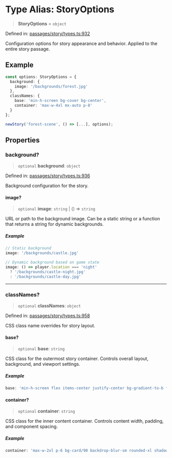 # Type Alias: StoryOptions

> **StoryOptions** = `object`

Defined in: [passages/story/types.ts:932](https://github.com/laruss/react-text-game/blob/9170bd136d7f37dbbee8bf6f71732f065efa0401/packages/core/src/passages/story/types.ts#L932)

Configuration options for story appearance and behavior.
Applied to the entire story passage.

## Example

```typescript
const options: StoryOptions = {
  background: {
    image: '/backgrounds/forest.jpg'
  },
  classNames: {
    base: 'min-h-screen bg-cover bg-center',
    container: 'max-w-4xl mx-auto p-8'
  }
};

newStory('forest-scene', () => [...], options);
```

## Properties

### background?

> `optional` **background**: `object`

Defined in: [passages/story/types.ts:936](https://github.com/laruss/react-text-game/blob/9170bd136d7f37dbbee8bf6f71732f065efa0401/packages/core/src/passages/story/types.ts#L936)

Background configuration for the story.

#### image?

> `optional` **image**: `string` \| () => `string`

URL or path to the background image.
Can be a static string or a function that returns a string for dynamic backgrounds.

##### Example

```typescript
// Static background
image: '/backgrounds/castle.jpg'

// Dynamic background based on game state
image: () => player.location === 'night'
  ? '/backgrounds/castle-night.jpg'
  : '/backgrounds/castle-day.jpg'
```

***

### classNames?

> `optional` **classNames**: `object`

Defined in: [passages/story/types.ts:958](https://github.com/laruss/react-text-game/blob/9170bd136d7f37dbbee8bf6f71732f065efa0401/packages/core/src/passages/story/types.ts#L958)

CSS class name overrides for story layout.

#### base?

> `optional` **base**: `string`

CSS class for the outermost story container.
Controls overall layout, background, and viewport settings.

##### Example

```typescript
base: 'min-h-screen flex items-center justify-center bg-gradient-to-b from-blue-900 to-black'
```

#### container?

> `optional` **container**: `string`

CSS class for the inner content container.
Controls content width, padding, and component spacing.

##### Example

```typescript
container: 'max-w-2xl p-6 bg-card/90 backdrop-blur-sm rounded-xl shadow-2xl'
```

